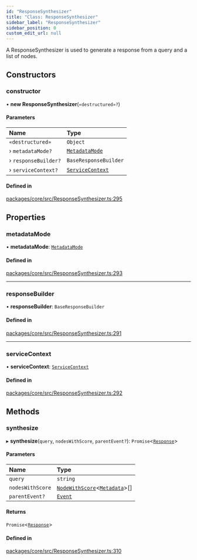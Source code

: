 ```yaml
---
id: "ResponseSynthesizer"
title: "Class: ResponseSynthesizer"
sidebar_label: "ResponseSynthesizer"
sidebar_position: 0
custom_edit_url: null
---
```


A ResponseSynthesizer is used to generate a response from a query and a list of nodes.

## Constructors

### constructor

• **new ResponseSynthesizer**(`«destructured»?`)

#### Parameters

| Name                 | Type                                                |
| :------------------- | :-------------------------------------------------- |
| `«destructured»`     | `Object`                                            |
| › `metadataMode?`    | [`MetadataMode`](../enums/MetadataMode.md)          |
| › `responseBuilder?` | `BaseResponseBuilder`                               |
| › `serviceContext?`  | [`ServiceContext`](../interfaces/ServiceContext.md) |

#### Defined in

[packages/core/src/ResponseSynthesizer.ts:295](https://github.com/run-llama/LlamaIndexTS/blob/d613bbd/packages/core/src/ResponseSynthesizer.ts#L295)

## Properties

### metadataMode

• **metadataMode**: [`MetadataMode`](../enums/MetadataMode.md)

#### Defined in

[packages/core/src/ResponseSynthesizer.ts:293](https://github.com/run-llama/LlamaIndexTS/blob/d613bbd/packages/core/src/ResponseSynthesizer.ts#L293)

---

### responseBuilder

• **responseBuilder**: `BaseResponseBuilder`

#### Defined in

[packages/core/src/ResponseSynthesizer.ts:291](https://github.com/run-llama/LlamaIndexTS/blob/d613bbd/packages/core/src/ResponseSynthesizer.ts#L291)

---

### serviceContext

• **serviceContext**: [`ServiceContext`](../interfaces/ServiceContext.md)

#### Defined in

[packages/core/src/ResponseSynthesizer.ts:292](https://github.com/run-llama/LlamaIndexTS/blob/d613bbd/packages/core/src/ResponseSynthesizer.ts#L292)

## Methods

### synthesize

▸ **synthesize**(`query`, `nodesWithScore`, `parentEvent?`): `Promise`<[`Response`](Response.md)\>

#### Parameters

| Name             | Type                                                                             |
| :--------------- | :------------------------------------------------------------------------------- |
| `query`          | `string`                                                                         |
| `nodesWithScore` | [`NodeWithScore`](../interfaces/NodeWithScore.md)<[`Metadata`](../#metadata)\>[] |
| `parentEvent?`   | [`Event`](../interfaces/Event.md)                                                |

#### Returns

`Promise`<[`Response`](Response.md)\>

#### Defined in

[packages/core/src/ResponseSynthesizer.ts:310](https://github.com/run-llama/LlamaIndexTS/blob/d613bbd/packages/core/src/ResponseSynthesizer.ts#L310)
